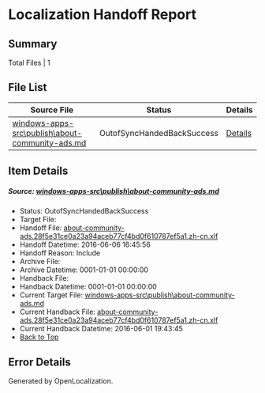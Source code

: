 # <a name='report-top'></a> Localization Handoff Report

## Summary
 Total Files | 1

## File List
 Source File | Status | Details 
 ----------- | ------ | ------- 
 [windows-apps-src\publish\about-community-ads.md](https://github.com/Microsoft/windows-apps/blob/90e63d53c68e25816fd1f7b532792d9ad6dc2cc6/windows-apps-src/publish/about-community-ads.md) | OutofSyncHandedBackSuccess | [Details](#582b26d2dde6cf4f3c7dd6f6d7b182ec4b7002ea3472)

## Item Details
##### <a name='582b26d2dde6cf4f3c7dd6f6d7b182ec4b7002ea3472'></a> Source: [windows-apps-src\publish\about-community-ads.md](https://github.com/Microsoft/windows-apps/blob/90e63d53c68e25816fd1f7b532792d9ad6dc2cc6/windows-apps-src/publish/about-community-ads.md)
* Status: OutofSyncHandedBackSuccess
* Target File: 
* Handoff File: [about-community-ads.28f5e31ce0a23a94aceb77cf4bd0f610787ef5a1.zh-cn.xlf](https://github.com/Microsoft/WDG.handoff/blob/3a01761cbd813785ff87b15562ce6aea58e72fd7/ol-handoff/Microsoft/windows-apps.zh-cn/master/about-community-ads.28f5e31ce0a23a94aceb77cf4bd0f610787ef5a1.zh-cn.xlf)
* Handoff Datetime: 2016-06-06 16:45:56
* Handoff Reason: Include
* Archive File: 
* Archive Datetime: 0001-01-01 00:00:00
* Handback File: 
* Handback Datetime: 0001-01-01 00:00:00
* Current Target File: [windows-apps-src\publish\about-community-ads.md](https://github.com/Microsoft/windows-apps.zh-cn/blob/4f196ad7f85c0cb9f9d6696ca52ed8c12ae59640/windows-apps-src/publish/about-community-ads.md)
* Current Handback File: [about-community-ads.28f5e31ce0a23a94aceb77cf4bd0f610787ef5a1.zh-cn.xlf](https://github.com/Microsoft/WDG.handback/blob/560b453c22c2fa63f9714ae86e484f1bc42f4b40/ol-handback/Microsoft/windows-apps.zh-cn/master/about-community-ads.28f5e31ce0a23a94aceb77cf4bd0f610787ef5a1.zh-cn.xlf)
* Current Handback Datetime: 2016-06-01 19:43:45
* [Back to Top](#report-top)


## Error Details

Generated by OpenLocalization.
